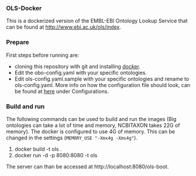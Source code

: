 ### OLS-Docker

This is a dockerized version of the EMBL-EBI Ontology Lookup Service that can be found at http://www.ebi.ac.uk/ols/index.

### Prepare
First steps before running are:
- cloning this repository with git and installing [docker](https://www.docker.com/).
- Edit the obo-config.yaml with your specific ontologies.
- Edit ols-config.yaml.sample with your specific ontologies and rename  to ols-config.yaml. 
More info on how the configuration file should look, can be found at [here](http://www.ebi.ac.uk/ols/docs/installation-guide) under Configurations.

### Build and run
The following commands can be used to build and run the images (Big ontologies can take a lot of time and memory, NCBITAXON takes 22G of memory). 
The docker is configured to use 4G of memory. This can be changed in the settings (`MEMORY_USE "-Xmx4g -Xms4g"`). 

  1. docker build -t ols .
  2. docker run -d -p 8080:8080 -t ols

The server can than be accessed at http://localhost:8080/ols-boot.  
